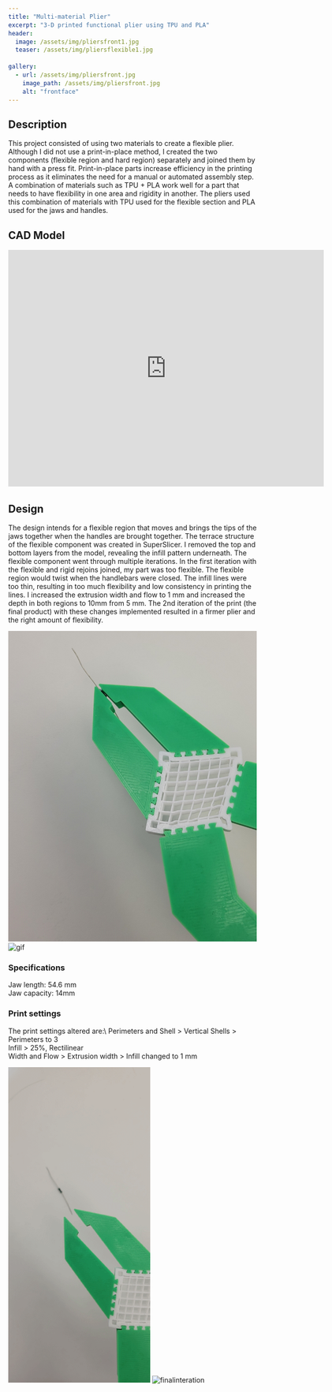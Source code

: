 ```yaml
---
title: "Multi-material Plier"
excerpt: "3-D printed functional plier using TPU and PLA" 
header:
  image: /assets/img/pliersfront1.jpg
  teaser: /assets/img/pliersflexible1.jpg

gallery:
  - url: /assets/img/pliersfront.jpg
    image_path: /assets/img/pliersfront.jpg
    alt: "frontface"
---
```


## Description
This project consisted of using two materials to create a flexible plier. Although I did not use a print-in-place method, I created the two components (flexible region and hard region) separately and joined them by hand with a press fit. Print-in-place parts increase efficiency in the printing process as it eliminates the need for a manual or automated assembly step. A combination of materials such as TPU + PLA work well for a part that needs to have flexibility in one area and rigidity in another. The pliers used this combination of materials with TPU used for the flexible section and PLA used for the jaws and handles. 

## CAD Model
<iframe src="https://vanderbilt643.autodesk360.com/shares/public/SH286ddQT78850c0d8a48658a79429332436?mode=embed" width="640" height="480" allowfullscreen="true" webkitallowfullscreen="true" mozallowfullscreen="true"  frameborder="0"></iframe>

## Design
The design intends for a flexible region that moves and brings the tips of the jaws together when the handles are brought together. The terrace structure of the flexible component was created in SuperSlicer. I removed the top and bottom layers from the model, revealing the infill pattern underneath. The flexible component went through multiple iterations. In the first iteration with the flexible and rigid rejoins joined, my part was too flexible. The flexible region would twist when the handlebars were closed. The infill lines were too thin, resulting in too much flexibility and low consistency in printing the lines. I increased the extrusion width and flow to 1 mm and increased the depth in both regions to 10mm from 5 mm. The 2nd iteration of the print (the final product) with these changes implemented resulted in a firmer plier and the right amount of flexibility. 

![fleible](/assets/img/pliersflexible1.jpg)\
![gif](/assets/img/pliersgif2.gif)

### Specifications
Jaw length: 54.6 mm\
Jaw capacity: 14mm

### Print settings
The print settings altered are:\ 
Perimeters and Shell > Vertical Shells > Perimeters to 3\
Infill > 25%, Rectilinear\
Width and Flow > Extrusion width > Infill changed to 1 mm 

![gif1](/assets/img/pliersgif.gif)
![finalinteration](//assets/img/pliersfront.jpg)

